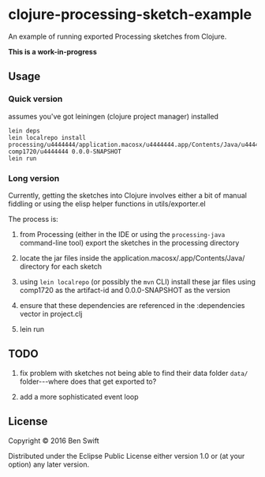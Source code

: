 # clojure-processing-sketch-example

An example of running exported Processing sketches from Clojure.

**This is a work-in-progress**

## Usage

### Quick version

assumes you've got leiningen (clojure project manager) installed

```
lein deps
lein localrepo install processing/u4444444/application.macosx/u4444444.app/Contents/Java/u4444444.jar comp1720/u4444444 0.0.0-SNAPSHOT
lein run
```

### Long version

Currently, getting the sketches into Clojure involves either a bit of manual
fiddling or using the elisp helper functions in utils/exporter.el

The process is:

1. from Processing (either in the IDE or using the `processing-java`
   command-line tool) export the sketches in the processing directory

2. locate the jar files inside the
   application.macosx/<SketchName>.app/Contents/Java/ directory for
   each sketch

3. using `lein localrepo` (or possibly the `mvn` CLI) install these
   jar files using comp1720 as the artifact-id and 0.0.0-SNAPSHOT as
   the version

4. ensure that these dependencies are referenced in the :dependencies
   vector in project.clj

4. lein run

## TODO

1. fix problem with sketches not being able to find their data folder
   `data/` folder---where does that get exported to?

2. add a more sophisticated event loop

## License

Copyright © 2016 Ben Swift

Distributed under the Eclipse Public License either version 1.0 or (at
your option) any later version.
